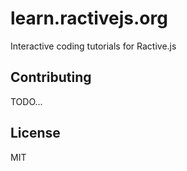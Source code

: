 learn.ractivejs.org
===================

Interactive coding tutorials for Ractive.js


Contributing
------------

TODO...


License
-------

MIT
